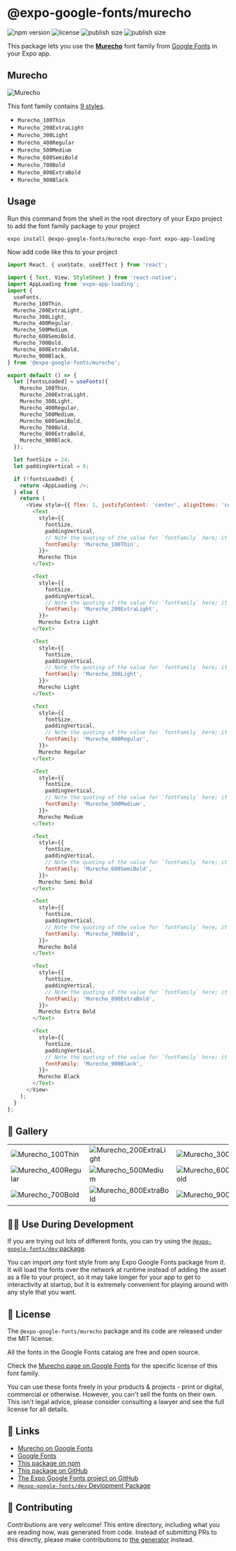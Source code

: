 # @expo-google-fonts/murecho

![npm version](https://flat.badgen.net/npm/v/@expo-google-fonts/murecho)
![license](https://flat.badgen.net/github/license/expo/google-fonts)
![publish size](https://flat.badgen.net/packagephobia/install/@expo-google-fonts/murecho)
![publish size](https://flat.badgen.net/packagephobia/publish/@expo-google-fonts/murecho)

This package lets you use the [**Murecho**](https://fonts.google.com/specimen/Murecho) font family from [Google Fonts](https://fonts.google.com/) in your Expo app.

## Murecho

![Murecho](./font-family.png)

This font family contains [9 styles](#-gallery).

- `Murecho_100Thin`
- `Murecho_200ExtraLight`
- `Murecho_300Light`
- `Murecho_400Regular`
- `Murecho_500Medium`
- `Murecho_600SemiBold`
- `Murecho_700Bold`
- `Murecho_800ExtraBold`
- `Murecho_900Black`

## Usage

Run this command from the shell in the root directory of your Expo project to add the font family package to your project
```sh
expo install @expo-google-fonts/murecho expo-font expo-app-loading
```

Now add code like this to your project
```js
import React, { useState, useEffect } from 'react';

import { Text, View, StyleSheet } from 'react-native';
import AppLoading from 'expo-app-loading';
import {
  useFonts,
  Murecho_100Thin,
  Murecho_200ExtraLight,
  Murecho_300Light,
  Murecho_400Regular,
  Murecho_500Medium,
  Murecho_600SemiBold,
  Murecho_700Bold,
  Murecho_800ExtraBold,
  Murecho_900Black,
} from '@expo-google-fonts/murecho';

export default () => {
  let [fontsLoaded] = useFonts({
    Murecho_100Thin,
    Murecho_200ExtraLight,
    Murecho_300Light,
    Murecho_400Regular,
    Murecho_500Medium,
    Murecho_600SemiBold,
    Murecho_700Bold,
    Murecho_800ExtraBold,
    Murecho_900Black,
  });

  let fontSize = 24;
  let paddingVertical = 6;

  if (!fontsLoaded) {
    return <AppLoading />;
  } else {
    return (
      <View style={{ flex: 1, justifyContent: 'center', alignItems: 'center' }}>
        <Text
          style={{
            fontSize,
            paddingVertical,
            // Note the quoting of the value for `fontFamily` here; it expects a string!
            fontFamily: 'Murecho_100Thin',
          }}>
          Murecho Thin
        </Text>

        <Text
          style={{
            fontSize,
            paddingVertical,
            // Note the quoting of the value for `fontFamily` here; it expects a string!
            fontFamily: 'Murecho_200ExtraLight',
          }}>
          Murecho Extra Light
        </Text>

        <Text
          style={{
            fontSize,
            paddingVertical,
            // Note the quoting of the value for `fontFamily` here; it expects a string!
            fontFamily: 'Murecho_300Light',
          }}>
          Murecho Light
        </Text>

        <Text
          style={{
            fontSize,
            paddingVertical,
            // Note the quoting of the value for `fontFamily` here; it expects a string!
            fontFamily: 'Murecho_400Regular',
          }}>
          Murecho Regular
        </Text>

        <Text
          style={{
            fontSize,
            paddingVertical,
            // Note the quoting of the value for `fontFamily` here; it expects a string!
            fontFamily: 'Murecho_500Medium',
          }}>
          Murecho Medium
        </Text>

        <Text
          style={{
            fontSize,
            paddingVertical,
            // Note the quoting of the value for `fontFamily` here; it expects a string!
            fontFamily: 'Murecho_600SemiBold',
          }}>
          Murecho Semi Bold
        </Text>

        <Text
          style={{
            fontSize,
            paddingVertical,
            // Note the quoting of the value for `fontFamily` here; it expects a string!
            fontFamily: 'Murecho_700Bold',
          }}>
          Murecho Bold
        </Text>

        <Text
          style={{
            fontSize,
            paddingVertical,
            // Note the quoting of the value for `fontFamily` here; it expects a string!
            fontFamily: 'Murecho_800ExtraBold',
          }}>
          Murecho Extra Bold
        </Text>

        <Text
          style={{
            fontSize,
            paddingVertical,
            // Note the quoting of the value for `fontFamily` here; it expects a string!
            fontFamily: 'Murecho_900Black',
          }}>
          Murecho Black
        </Text>
      </View>
    );
  }
};

```

## 🔡 Gallery


||||
|-|-|-|
|![Murecho_100Thin](./Murecho_100Thin.ttf.png)|![Murecho_200ExtraLight](./Murecho_200ExtraLight.ttf.png)|![Murecho_300Light](./Murecho_300Light.ttf.png)||
|![Murecho_400Regular](./Murecho_400Regular.ttf.png)|![Murecho_500Medium](./Murecho_500Medium.ttf.png)|![Murecho_600SemiBold](./Murecho_600SemiBold.ttf.png)||
|![Murecho_700Bold](./Murecho_700Bold.ttf.png)|![Murecho_800ExtraBold](./Murecho_800ExtraBold.ttf.png)|![Murecho_900Black](./Murecho_900Black.ttf.png)||


## 👩‍💻 Use During Development

If you are trying out lots of different fonts, you can try using the [`@expo-google-fonts/dev` package](https://github.com/expo/google-fonts/tree/master/font-packages/dev#readme).

You can import *any* font style from any Expo Google Fonts package from it. It will load the fonts
over the network at runtime instead of adding the asset as a file to your project, so it may take longer
for your app to get to interactivity at startup, but it is extremely convenient
for playing around with any style that you want.

## 📖 License

The `@expo-google-fonts/murecho` package and its code are released under the MIT license.

All the fonts in the Google Fonts catalog are free and open source.

Check the [Murecho page on Google Fonts](https://fonts.google.com/specimen/Murecho) for the specific license of this font family.

You can use these fonts freely in your products & projects - print or digital, commercial or otherwise. However, you can't sell the fonts on their own. This isn't legal advice, please consider consulting a lawyer and see the full license for all details.

## 🔗 Links

- [Murecho on Google Fonts](https://fonts.google.com/specimen/Murecho)
- [Google Fonts](https://fonts.google.com/)
- [This package on npm](https://www.npmjs.com/package/@expo-google-fonts/murecho)
- [This package on GitHub](https://github.com/expo/google-fonts/tree/master/font-packages/murecho)
- [The Expo Google Fonts project on GitHub](https://github.com/expo/google-fonts)
- [`@expo-google-fonts/dev` Devlopment Package](https://github.com/expo/google-fonts/tree/master/font-packages/dev)

## 🤝 Contributing

Contributions are very welcome! This entire directory, including what you are reading now, was generated from code. Instead of submitting PRs to this directly, please make contributions to [the generator](https://github.com/expo/google-fonts/tree/master/packages/generator) instead.
